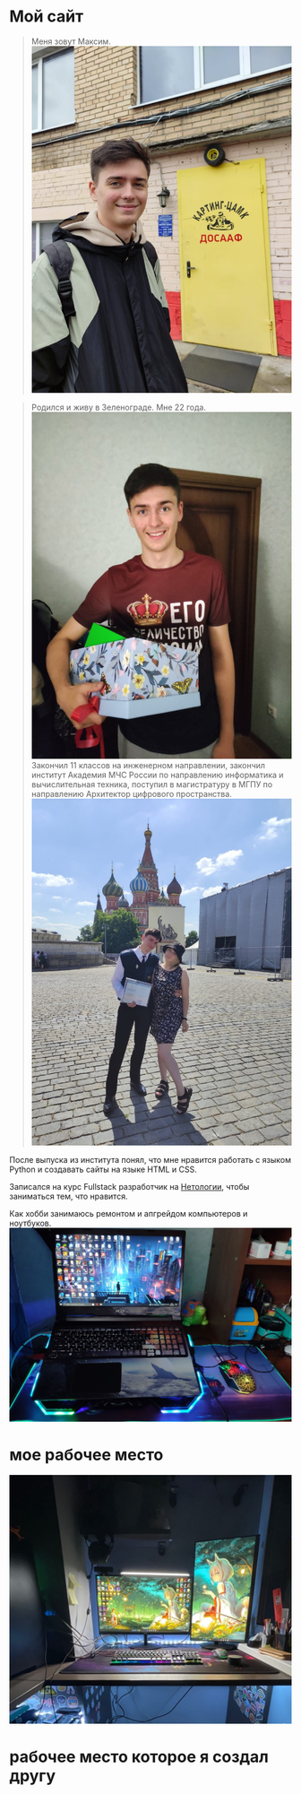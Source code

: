 # Мой сайт

> Меня зовут Максим. 
![Я](img/фото3.jpg)

> Родился и живу в Зеленограде. Мне 22 года. 
![Я](img/фото1.jpg)
> Закончил 11 классов на инженерном направлении, закончил институт Академия МЧС России по направлению информатика и вычислительная техника, поступил в магистратуру в МГПУ по направлению Архитектор цифрового пространства.
![Я](img/фото2.jpg)

После выпуска из института понял, что мне нравится работать с языком Python и создавать сайты на языке HTML и CSS. 

Записался на курс Fullstack разработчик на [Нетологии](https://netology.ru), чтобы заниматься тем, что нравится.

Как хобби занимаюсь ремонтом и апгрейдом компьютеров и ноутбуков.
![мой ноутбук](img/фото4.jpg)
# мое рабочее место
![компьютер друга](img/фото5.jpg)
# рабочее место которое я создал другу
